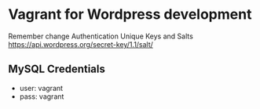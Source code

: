 Vagrant for Wordpress development
=================================


Remember change Authentication Unique Keys and Salts
https://api.wordpress.org/secret-key/1.1/salt/

MySQL Credentials
-----------------
- user: vagrant
- pass: vagrant

